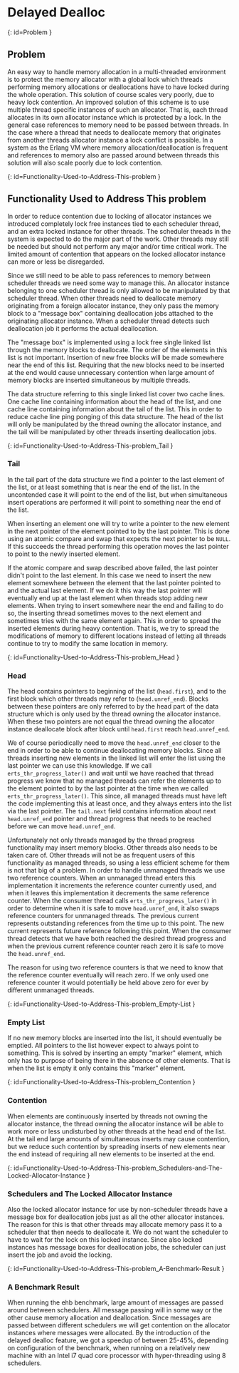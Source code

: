 # Delayed Dealloc

[](){: id=Problem }
## Problem

An easy way to handle memory allocation in a multi-threaded environment is to protect the memory allocator with a global lock which threads performing memory allocations or deallocations have to have locked during the whole operation. This solution of course scales very poorly, due to heavy lock contention. An improved solution of this scheme is to use multiple thread specific instances of such an allocator. That is, each thread allocates in its own allocator instance which is protected by a lock. In the general case references to memory need to be passed between threads. In the case where a thread that needs to deallocate memory that originates from another threads allocator instance a lock conflict is possible. In a system as the Erlang VM where memory allocation/deallocation is frequent and references to memory also are passed around between threads this solution will also scale poorly due to lock contention.

[](){: id=Functionality-Used-to-Address-This-problem }
## Functionality Used to Address This problem

In order to reduce contention due to locking of allocator instances we introduced completely lock free instances tied to each scheduler thread, and an extra locked instance for other threads. The scheduler threads in the system is expected to do the major part of the work. Other threads may still be needed but should not perform any major and/or time critical work. The limited amount of contention that appears on the locked allocator instance can more or less be disregarded.

Since we still need to be able to pass references to memory between scheduler threads we need some way to manage this. An allocator instance belonging to one scheduler thread is only allowed to be manipulated by that scheduler thread. When other threads need to deallocate memory originating from a foreign allocator instance, they only pass the memory block to a "message box" containing deallocation jobs attached to the originating allocator instance. When a scheduler thread detects such deallocation job it performs the actual deallocation.

The "message box" is implemented using a lock free single linked list through the memory blocks to deallocate. The order of the elements in this list is not important. Insertion of new free blocks will be made somewhere near the end of this list. Requiring that the new blocks need to be inserted at the end would cause unnecessary contention when large amount of memory blocks are inserted simultaneous by multiple threads.

The data structure referring to this single linked list cover two cache lines. One cache line containing information about the head of the list, and one cache line containing information about the tail of the list. This in order to reduce cache line ping ponging of this data structure. The head of the list will only be manipulated by the thread owning the allocator instance, and the tail will be manipulated by other threads inserting deallocation jobs.

[](){: id=Functionality-Used-to-Address-This-problem_Tail }
### Tail

In the tail part of the data structure we find a pointer to the last element of the list, or at least something that is near the end of the list. In the uncontended case it will point to the end of the list, but when simultaneous insert operations are performed it will point to something near the end of the list.

When inserting an element one will try to write a pointer to the new element in the next pointer of the element pointed to by the last pointer. This is done using an atomic compare and swap that expects the next pointer to be `NULL`. If this succeeds the thread performing this operation moves the last pointer to point to the newly inserted element.

If the atomic compare and swap described above failed, the last pointer didn't point to the last element. In this case we need to insert the new element somewhere between the element that the last pointer pointed to and the actual last element. If we do it this way the last pointer will eventually end up at the last element when threads stop adding new elements. When trying to insert somewhere near the end and failing to do so, the inserting thread sometimes moves to the next element and sometimes tries with the same element again. This in order to spread the inserted elements during heavy contention. That is, we try to spread the modifications of memory to different locations instead of letting all threads continue to try to modify the same location in memory.

[](){: id=Functionality-Used-to-Address-This-problem_Head }
### Head

The head contains pointers to beginning of the list (`head.first`), and to the first block which other threads may refer to (`head.unref_end`). Blocks between these pointers are only referred to by the head part of the data structure which is only used by the thread owning the allocator instance. When these two pointers are not equal the thread owning the allocator instance deallocate block after block until `head.first` reach `head.unref_end`.

We of course periodically need to move the `head.unref_end` closer to the end in order to be able to continue deallocating memory blocks. Since all threads inserting new elements in the linked list will enter the list using the last pointer we can use this knowledge. If we call `erts_thr_progress_later()` and wait until we have reached that thread progress we know that no managed threads can refer the elements up to the element pointed to by the last pointer at the time when we called `erts_thr_progress_later()`. This since, all managed threads must have left the code implementing this at least once, and they always enters into the list via the last pointer. The `tail.next` field contains information about next `head.unref_end` pointer and thread progress that needs to be reached before we can move `head.unref_end`.

Unfortunately not only threads managed by the thread progress functionality may insert memory blocks. Other threads also needs to be taken care of. Other threads will not be as frequent users of this functionality as managed threads, so using a less efficient scheme for them is not that big of a problem. In order to handle unmanaged threads we use two reference counters. When an unmanaged thread enters this implementation it increments the reference counter currently used, and when it leaves this implementation it decrements the same reference counter. When the consumer thread calls `erts_thr_progress_later()` in order to determine when it is safe to move `head.unref_end`, it also swaps reference counters for unmanaged threads. The previous current represents outstanding references from the time up to this point. The new current represents future reference following this point. When the consumer thread detects that we have both reached the desired thread progress and when the previous current reference counter reach zero it is safe to move the `head.unref_end`.

The reason for using two reference counters is that we need to know that the reference counter eventually will reach zero. If we only used one reference counter it would potentially be held above zero for ever by different unmanaged threads.

[](){: id=Functionality-Used-to-Address-This-problem_Empty-List }
### Empty List

If no new memory blocks are inserted into the list, it should eventually be emptied. All pointers to the list however expect to always point to something. This is solved by inserting an empty "marker" element, which only has to purpose of being there in the absence of other elements. That is when the list is empty it only contains this "marker" element.

[](){: id=Functionality-Used-to-Address-This-problem_Contention }
### Contention

When elements are continuously inserted by threads not owning the allocator instance, the thread owning the allocator instance will be able to work more or less undisturbed by other threads at the head end of the list. At the tail end large amounts of simultaneous inserts may cause contention, but we reduce such contention by spreading inserts of new elements near the end instead of requiring all new elements to be inserted at the end.

[](){: id=Functionality-Used-to-Address-This-problem_Schedulers-and-The-Locked-Allocator-Instance }
### Schedulers and The Locked Allocator Instance

Also the locked allocator instance for use by non-scheduler threads have a message box for deallocation jobs just as all the other allocator instances. The reason for this is that other threads may allocate memory pass it to a scheduler that then needs to deallocate it. We do not want the scheduler to have to wait for the lock on this locked instance. Since also locked instances has message boxes for deallocation jobs, the scheduler can just insert the job and avoid the locking.

[](){: id=Functionality-Used-to-Address-This-problem_A-Benchmark-Result }
### A Benchmark Result

When running the ehb benchmark, large amount of messages are passed around between schedulers. All message passing will in some way or the other cause memory allocation and deallocation. Since messages are passed between different schedulers we will get contention on the allocator instances where messages were allocated. By the introduction of the delayed dealloc feature, we got a speedup of between 25-45%, depending on configuration of the benchmark, when running on a relatively new machine with an Intel i7 quad core processor with hyper-threading using 8 schedulers.
